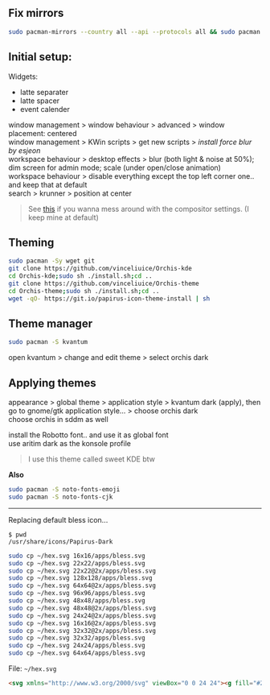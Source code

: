 ## Fix mirrors
```bash
sudo pacman-mirrors --country all --api --protocols all && sudo pacman -Syyu
```

## Initial setup:

Widgets:
- latte separater
- latte spacer
- event calender

window management > window behaviour > advanced > window placement: centered</br>
window management > KWin scripts > get new scripts > *install force blur by esjeon*</br>
workspace behaviour > desktop effects > blur (both light & noise at 50%); dim screen for admin mode; scale (under open/close animation)</br>
workspace behaviour > disable everything except the top left corner one.. and keep that at default</br>
search > krunner > position at center</br>

> See [this](https://youtu.be/zfOe1Kfb4WE?t=317) if you wanna mess around with the compositor settings. (I keep mine at default)

## Theming
```bash
sudo pacman -Sy wget git
git clone https://github.com/vinceliuice/Orchis-kde
cd Orchis-kde;sudo sh ./install.sh;cd .. 
git clone https://github.com/vinceliuice/Orchis-theme
cd Orchis-theme;sudo sh ./install.sh;cd .. 
wget -qO- https://git.io/papirus-icon-theme-install | sh
```

## Theme manager
```bash
sudo pacman -S kvantum
```

open kvantum > change and edit theme > select orchis dark

## Applying themes
 appearance > global theme > application style > kvantum dark (apply), then go to gnome/gtk application style... > choose orchis dark</br>
 choose orchis in sddm as well</br>

 install the Robotto font.. and use it as global font</br>
 use aritim dark as the konsole profile</br>
> I use this theme called sweet KDE btw

**Also**
```bash
sudo pacman -S noto-fonts-emoji
sudo pacman -S noto-fonts-cjk
```

---

Replacing default bless icon...

```
$ pwd
/usr/share/icons/Papirus-Dark
```

```bash
sudo cp ~/hex.svg 16x16/apps/bless.svg
sudo cp ~/hex.svg 22x22/apps/bless.svg
sudo cp ~/hex.svg 22x22@2x/apps/bless.svg
sudo cp ~/hex.svg 128x128/apps/bless.svg
sudo cp ~/hex.svg 64x64@2x/apps/bless.svg
sudo cp ~/hex.svg 96x96/apps/bless.svg
sudo cp ~/hex.svg 48x48/apps/bless.svg
sudo cp ~/hex.svg 48x48@2x/apps/bless.svg
sudo cp ~/hex.svg 24x24@2x/apps/bless.svg
sudo cp ~/hex.svg 16x16@2x/apps/bless.svg
sudo cp ~/hex.svg 32x32@2x/apps/bless.svg
sudo cp ~/hex.svg 32x32/apps/bless.svg
sudo cp ~/hex.svg 24x24/apps/bless.svg
sudo cp ~/hex.svg 64x64/apps/bless.svg
```

File: `~/hex.svg`
```html
<svg xmlns="http://www.w3.org/2000/svg" viewBox="0 0 24 24"><g fill="#26a69a"><path d="m14.552 11.422-1.666 1.642 2.5 2.46-2.5 2.462 1.666 1.64 2.502-2.461 2.5 2.46 1.665-1.64-2.5-2.46 2.5-2.461-1.666-1.642-2.5 2.461zM5.77 4.374c-1.644 0-2.989 1.36-2.989 3.023v9.065c0 1.678 1.345 3.023 2.988 3.023h2.989c1.658 0 2.988-1.345 2.988-3.023V7.397c0-1.663-1.33-3.023-2.988-3.023zm0 3.023h2.988v9.065H5.769z"/></g></svg>
```

